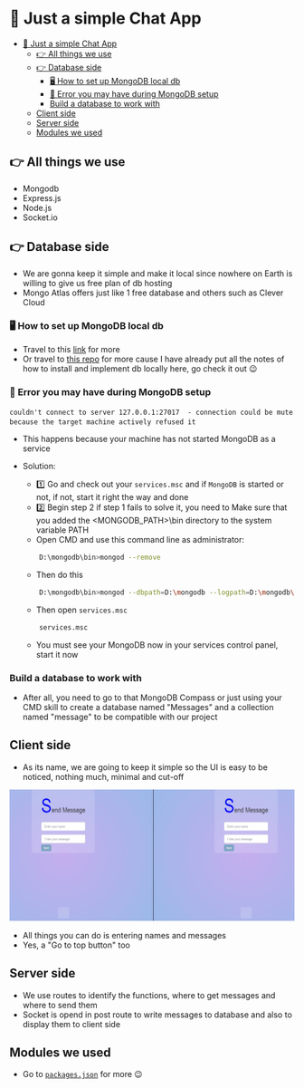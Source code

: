 # 📩 Just a simple Chat App 

- [📩 Just a simple Chat App](#-just-a-simple-chat-app)
  - [👉 All things we use](#-all-things-we-use)
  - [👉 Database side](#-database-side)
    - [🖥️ How to set up MongoDB local db](#️-how-to-set-up-mongodb-local-db)
    - [🐛 Error you may have during MongoDB setup](#-error-you-may-have-during-mongodb-setup)
    - [Build a database to work with](#build-a-database-to-work-with)
  - [Client side](#client-side)
  - [Server side](#server-side)
  - [Modules we used](#modules-we-used)
## 👉 All things we use

-   Mongodb
-   Express.js
-   Node.js
-   Socket.io

## 👉 Database side

-   We are gonna keep it simple and make it local since nowhere on Earth is willing to give us free plan of db hosting
-   Mongo Atlas offers just like 1 free database and others such as Clever Cloud

### 🖥️ How to set up MongoDB local db

-   Travel to this [link](https://attacomsian.com/blog/nodejs-mongodb-local-connection) for more
-   Or travel to [this repo](https://github.com/NhutNguyen236/Simple-login-page-with-NodeJS) for more cause I have already put all the notes of how to install and implement db locally here, go check it out 😉

### 🐛 Error you may have during MongoDB setup

`couldn't connect to server 127.0.0.1:27017  - connection could be mute because the target machine actively refused it`

- This happens because your machine has not started MongoDB as a service

- Solution: 

    - 1️⃣ Go and check out your `services.msc` and if `MongoDB` is started or not, if not, start it right the way and done
    - 2️⃣ Begin step 2 if step 1 fails to solve it, you need to Make sure that you added the <MONGODB_PATH>\bin directory to the system variable PATH
    - Open CMD and use this command line as administrator: 
    
    ```bash
        D:\mongodb\bin>mongod --remove
    ```

    - Then do this 
    
    ```bash
        D:\mongodb\bin>mongod --dbpath=D:\mongodb --logpath=D:\mongodb\log.txt --install
    ```

    - Then open `services.msc`

    ```bash
        services.msc
    ```

    - You must see your MongoDB now in your services control panel, start it now

### Build a database to work with
- After all, you need to go to that MongoDB Compass or just using your CMD skill to create a database named "Messages" and a collection named "message" to be compatible with our project

## Client side
- As its name, we are going to keep it simple so the UI is easy to be noticed, nothing much, minimal and cut-off

<p align="center">
    <img src="./assets/demo.gif"/>
</p>

- All things you can do is entering names and messages
- Yes, a "Go to top button" too

## Server side
- We use routes to identify the functions, where to get messages and where to send them
- Socket is opend in post route to write messages to database and also to display them to client side

## Modules we used
- Go to [`packages.json`](package.json) for more 😉

